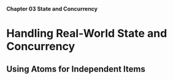 **Chapter 03 State and Concurrency**


# Handling Real-World State and Concurrency
## Using Atoms for Independent Items

